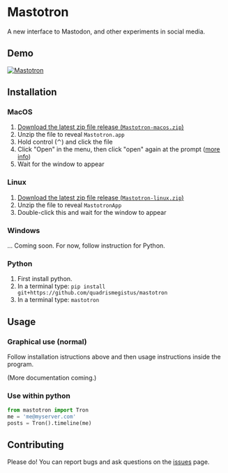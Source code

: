 # Mastotron

A new interface to Mastodon, and other experiments in social media.

## Demo

[![Mastotron](https://www.dropbox.com/s/4181ct6me7s4p4h/Mastotron-v1c.gif?raw=1)](https://www.dropbox.com/s/efbomm59pdv9m2d/Mastotron-v1c.mov?dl=0)

## Installation

### MacOS

1. [Download the latest zip file release (`Mastotron-macos.zip`)](https://github.com/quadrismegistus/mastotron/releases/download/v1.0.0/Mastotron-macos.zip)
2. Unzip the file to reveal `Mastotron.app`
3. Hold control (⌃) and click the file
4. Click "Open" in the menu, then click "open" again at the prompt ([more info](https://support.apple.com/guide/mac-help/open-a-mac-app-from-an-unidentified-developer-mh40616/mac))
5. Wait for the window to appear

### Linux

1. [Download the latest zip file release (`Mastotron-linux.zip`)](https://github.com/quadrismegistus/mastotron/releases/download/v1.0.0/Mastotron-linux.zip)
2. Unzip the file to reveal `MastotronApp`
3. Double-click this and wait for the window to appear


### Windows

... Coming soon. For now, follow instruction for Python.

### Python

1. First install python. 
2. In a terminal type: `pip install git+https://github.com/quadrismegistus/mastotron`
3. In a terminal type: `mastotron`


## Usage

### Graphical use (normal)

Follow installation istructions above and then usage instructions inside the program.

(More documentation coming.)


### Use within python

```python
from mastotron import Tron
me = 'me@myserver.com'
posts = Tron().timeline(me)
```

## Contributing

Please do! You can report bugs and ask questions on the [issues](https://github.com/quadrismegistus/mastotron/issues) page.